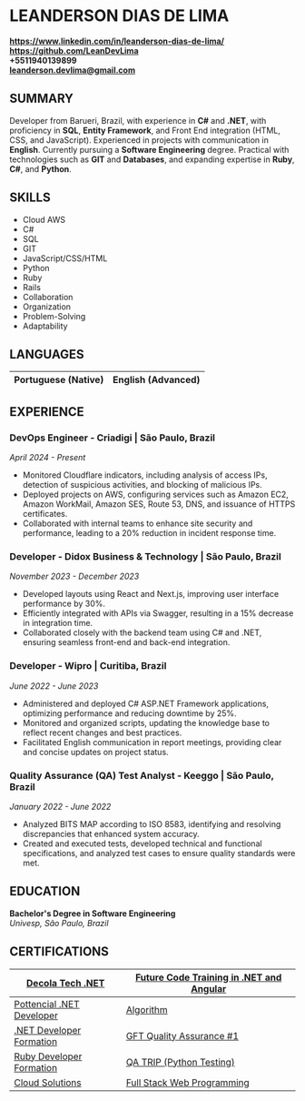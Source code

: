 # LEANDERSON DIAS DE LIMA
**https://www.linkedin.com/in/leanderson-dias-de-lima/**    
**https://github.com/LeanDevLima**   
**+5511940139899**  
**leanderson.devlima@gmail.com**                      


## SUMMARY
Developer from Barueri, Brazil, with experience in **C#** and **.NET**, with proficiency in **SQL**, **Entity Framework**, and Front End integration (HTML, CSS, and JavaScript). Experienced in projects with communication in **English**. Currently pursuing a **Software Engineering** degree. Practical with technologies such as **GIT** and **Databases**, and expanding expertise in **Ruby**, **C#**, and **Python**.

## SKILLS
- Cloud AWS
- C#
- SQL
- GIT
- JavaScript/CSS/HTML
- Python
- Ruby
- Rails
- Collaboration
- Organization
- Problem-Solving
- Adaptability

## LANGUAGES

| Portuguese (Native) | English (Advanced) |
|---------------------|---------------------|


## EXPERIENCE

### DevOps Engineer - Criadigi | São Paulo, Brazil
*April 2024 - Present*
- Monitored Cloudflare indicators, including analysis of access IPs, detection of suspicious activities, and blocking of malicious IPs.
- Deployed projects on AWS, configuring services such as Amazon EC2, Amazon WorkMail, Amazon SES, Route 53, DNS, and issuance of HTTPS certificates.
- Collaborated with internal teams to enhance site security and performance, leading to a 20% reduction in incident response time.

### Developer - Didox Business & Technology | São Paulo, Brazil
*November 2023 - December 2023*
- Developed layouts using React and Next.js, improving user interface performance by 30%.
- Efficiently integrated with APIs via Swagger, resulting in a 15% decrease in integration time.
- Collaborated closely with the backend team using C# and .NET, ensuring seamless front-end and back-end integration.

### Developer - Wipro | Curitiba, Brazil
*June 2022 - June 2023*
- Administered and deployed C# ASP.NET Framework applications, optimizing performance and reducing downtime by 25%.
- Monitored and organized scripts, updating the knowledge base to reflect recent changes and best practices.
- Facilitated English communication in report meetings, providing clear and concise updates on project status.

### Quality Assurance (QA) Test Analyst - Keeggo | São Paulo, Brazil
*January 2022 - June 2022*
- Analyzed BITS MAP according to ISO 8583, identifying and resolving discrepancies that enhanced system accuracy.
- Created and executed tests, developed technical and functional specifications, and analyzed test cases to ensure quality standards were met.

## EDUCATION
**Bachelor's Degree in Software Engineering**  
*Univesp, São Paulo, Brazil*

## CERTIFICATIONS

| [Decola Tech .NET](https://www.dio.me/certificate/54090C77/share) | [Future Code Training in .NET and Angular](https://drive.google.com/file/d/1_Pz-Vl8MzRW7ZwAzUadwFfLMtposApf0/view) |
|-----------------------------------|---------------------------------------------------|
| [Pottencial .NET Developer](https://www.dio.me/certificate/2A13B283/share) | [Algorithm](https://www.cursoemvideo.com/validacao-de-certificado/?codigo=4587B-6297-8) |
| [.NET Developer Formation](https://www.dio.me/certificate/410C3197/share) | [GFT Quality Assurance #1](https://www.dio.me/certificate/E6C3C215/share) |
| [Ruby Developer Formation](https://www.dio.me/certificate/752C8C55/share) | [QA TRIP (Python Testing)](https://github.com/LeanDevLima/CertificadoQA_IJJ/blob/main/CertificadoQA.pdf) |
| [Cloud Solutions](https://drive.google.com/file/d/1lJL6jZe2gvy-0PpE9GpYZ5Q1bGpdAh-a/view)  | [Full Stack Web Programming](https://edu.campinhodigital.org/pluginfile.php/1/tool_certificate/issues/1707529983/7551229725LD.pdf) |